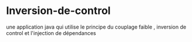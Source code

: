 # Inversion-de-control
une application java qui utilise le principe du couplage faible , inversion de control et l'injection de dépendances 

